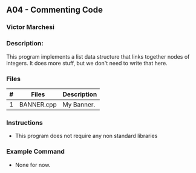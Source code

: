 ## A04 - Commenting Code
### Victor Marchesi
### Description:

This program implements a list data structure that links together nodes of integers. It does more stuff, but we don't need to write that here.

### Files

|   #   | Files    | Description                      |
| :---: | -------- | -------------------------------- |
|   1   | BANNER.cpp | My Banner. |


### Instructions

- This program does not require any non standard libraries

### Example Command

- None for now.
